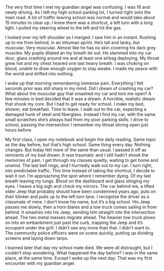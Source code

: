 The very first time I met my guardian angel was confusing. I was 16 and newly driving. As I left my high school parking lot, I turned right onto the main road. A lot of traffic leaving school was normal and would take about 15 minutes to clear up. I knew there was a shortcut, a left turn with a long light. I pulled my steering wheel to the left and hit the gas. 

I looked over my left shoulder as I merged. I saw him in an instant. Rushing up to me from behind, in an inhuman sprint. He’s tall and lanky, but muscular. Very muscular. Almost like he has no skin covering his dark grey muscles. My pupils dilated an my breath let out. He slammed into my car door, glass crashing around me and at least one airbag deploying. My throat grew hot and my chest heaved one last heavy breath. I was choking on blood, unable to draw enough oxygen to stay awake. I made my peace with the world and drifted into nothing.

I woke up that morning remembering immense pain. Everything I felt seconds prior was still sharp in my mind. Did I dream of crashing my car? What about the muscular guy that smashed my car and tore me open? A few minutes in bed decided that it was a dream. A horrible, realistic dream that shook my core. But I had to get ready for school. I make my bed, shower, eat breakfast. Time to leave. I walk out to the car, expecting a damaged hunk of steel and fiberglass. Instead I find my car, with the same small scratches she’s always had from my poor parking skills. I drive to school, passing the intersection I remember my throat slicing open just hours before.

My first class, I open my notebook and begin the daily reading. Same topic as the day before, but that’s high school. Same thing every day. Nothing changes. But today felt more of the same than usual. I passed it off as remnants of my bad dream. It was traumatic and I still hadn’t shook the memories of pain. I get through my classes quietly, waiting to get home and unwind. The last bell rings, and I hurriedly walk out to my car. I turn right, into predictable traffic. This time instead of taking the shortcut, I decide to wait it out. I’m approaching the spot where I remember dying. Of my last breath leaving my lungs. Blood on the dashboard and glass stinging my eyes. I heave a big sigh and check my mirrors. The car behind me, a lifted older Jeep that probably should have been condemned years ago, puts on their blinker and pulls up to the left turn lane. I recognize the driver as a classmate of mine. I don’t know his name, but it’s a big school. His Jeep passes me slowly, then a horn blares and a tow truck comes sailing in from behind. It smashes into his Jeep, sending him straight into the intersection ahead. The two metal masses migrate ahead. The heavier tow truck plows on into an embankment just past the curb, trapping the Jeep and it’s occupant under the grill. I didn’t see any more than that. I didn’t want to. The community police officers were on scene quickly, putting up dividing screens and laying down tarps. 

I learned later that day my school mate died. We were all distraught, but I couldn’t stop wondering. What happened the day before? I was in the same place, at the same time. Except I woke up the next day. That was my first encounter with my guardian angel.